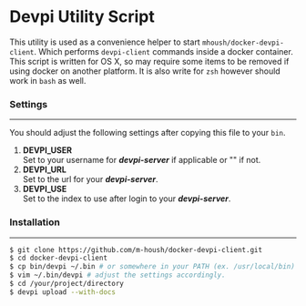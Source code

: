 Devpi Utility Script
====================

This utility is used as a convenience helper to start `mhoush/docker-devpi-client`.  Which 
performs `devpi-client` commands inside a docker container. This script is written for OS X, 
so may require some items to be removed if using docker on another platform.  It is also write
for `zsh` however should work in `bash` as well.

### Settings
---

You should adjust the following settings after copying this file to your `bin`.

1.  **DEVPI_USER**  
    Set to your username for ***devpi-server*** if applicable or "" if not.
2.  **DEVPI_URL**  
    Set to the url for your ***devpi-server***.
3.  **DEVPI_USE**  
    Set to the index to use after login to your ***devpi-server***.


### Installation
---

```bash
$ git clone https://github.com/m-housh/docker-devpi-client.git
$ cd docker-devpi-client
$ cp bin/devpi ~/.bin # or somewhere in your PATH (ex. /usr/local/bin)
$ vim ~/.bin/devpi # adjust the settings accordingly.
$ cd /your/project/directory
$ devpi upload --with-docs
```

